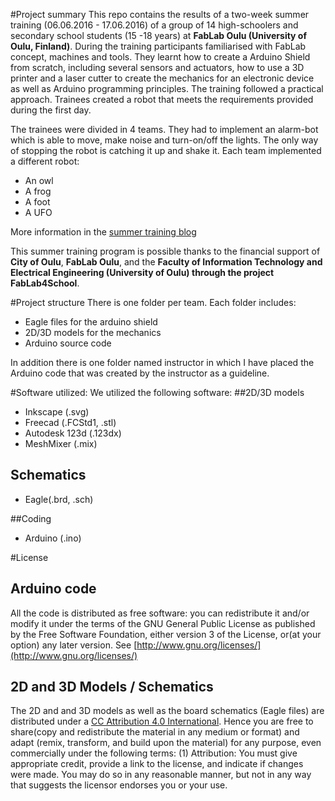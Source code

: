 #Project summary
This repo contains the results of a two-week summer training (06.06.2016 - 17.06.2016) of a group of 14 high-schoolers and secondary school students (15 -18 years) at **FabLab Oulu (University of Oulu, Finland)**. During the training participants familiarised with FabLab concept, machines and tools. They learnt how to create a Arduino Shield from scratch, including several sensors and actuators, how to use a 3D printer and a laser cutter to create the mechanics for an electronic device as well as Arduino programming principles. The training followed a practical approach. Trainees created a robot that meets the requirements provided during the first day. 

The trainees were divided in 4 teams. They had to implement an alarm-bot which is able to move, make noise and turn-on/off the lights. The only way of stopping the robot is catching it up and shake it. Each team implemented a different robot: 
* An owl
* A frog
* A foot
* A UFO 

More information in the [summer training blog](https://fablaboulusummertraining.wordpress.com/) 

This summer training program is possible thanks to the financial support of **City of Oulu**, **FabLab Oulu**, and the  **Faculty of Information Technology and Electrical Engineering (University of Oulu) through the project FabLab4School**.


#Project structure
There is one folder per team. Each folder includes:
 * Eagle files for the arduino shield
 * 2D/3D models for the mechanics
 * Arduino source code

In addition there is one folder named instructor in which I have placed the Arduino code that was created by the instructor as a guideline. 

#Software utilized:
We utilized the following software:
##2D/3D models
* Inkscape (.svg)
* Freecad (.FCStd1, .stl)
* Autodesk 123d (.123dx)
* MeshMixer (.mix)
## Schematics
* Eagle(.brd, .sch)

##Coding
* Arduino (.ino)

#License

## Arduino code
All the code is distributed as free software: you can redistribute it and/or modify it under the terms of the GNU General Public License as published by the Free Software Foundation, either version 3 of the License, or(at your option) any later version. See [http://www.gnu.org/licenses/](http://www.gnu.org/licenses/)

## 2D and 3D Models / Schematics
The 2D and and 3D models as well as the board schematics (Eagle files) are distributed under a [CC Attribution 4.0 International](https://creativecommons.org/licenses/by/4.0/legalcode). Hence you are free to share(copy and redistribute the material in any medium or format)
and adapt (remix, transform, and build upon the material) for any purpose, even commercially under the following terms: (1) Attribution: You must give appropriate credit, provide a link to the license, and indicate if changes were made. You may do so in any reasonable manner, but not in any way that suggests the licensor endorses you or your use. 
 

 
